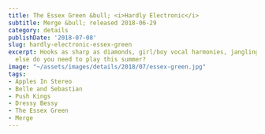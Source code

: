 ```yaml
---
title: The Essex Green &bull; <i>Hardly Electronic</i>
subtitle: Merge &bull; released 2018-06-29
category: details
publishDate: '2018-07-08'
slug: hardly-electronic-essex-green
excerpt: Hooks as sharp as diamonds, girl/boy vocal harmonies, jangling guitars… what
  else do you need to play this summer?
image: "~/assets/images/details/2018/07/essex-green.jpg"
tags:
- Apples In Stereo
- Belle and Sebastian
- Push Kings
- Dressy Bessy
- The Essex Green
- Merge
---
```


